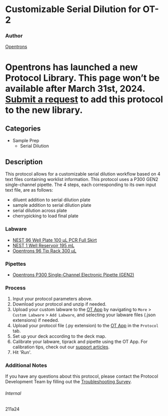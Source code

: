 # Customizable Serial Dilution for OT-2

### Author
[Opentrons](https://opentrons.com/)


# Opentrons has launched a new Protocol Library. This page won’t be available after March 31st, 2024. [Submit a request](https://docs.google.com/forms/d/e/1FAIpQLSdYYp9QCKow4nn0KlCVsMS3HX0eJ0N9O7-erajKvcpT0lWbSg/viewform) to add this protocol to the new library.

## Categories
* Sample Prep
    * Serial Dilution

## Description
This protocol allows for a customizable serial dilution workflow based on 4 text files containing worklist information. This protocol uses a P300 GEN2 single-channel pipette. The 4 steps, each corresponding to its own input text file, are as follows:
* diluent addition to serial dilution plate
* sample addition to serial dilution plate
* serial dilution across plate
* cherrypicking to load final plate

### Labware
* [NEST 96 Well Plate 100 µL PCR Full Skirt](https://shop.opentrons.com/collections/verified-labware/products/nest-0-1-ml-96-well-pcr-plate-full-skirt)
* [NEST 1 Well Reservoir 195 mL](https://shop.opentrons.com/collections/verified-labware/products/nest-1-well-reservoir-195-ml)
* [Opentrons 96 Tip Rack 300 µL](https://shop.opentrons.com/collections/opentrons-tips/products/opentrons-300ul-tips?_gl=1*rt813e*_ga*MTg1MTY5ODQ4MC4xNjIwMzIwNjcz*_ga_GNSMNLW4RY*MTYyMjIyMzI1Ny40NC4xLjE2MjIyMjM1MjQuMA..&_ga=2.88970393.36901296.1622052353-1851698480.1620320673)

### Pipettes
* [Opentrons P300 Single-Channel Electronic Pipette (GEN2)](https://shop.opentrons.com/collections/ot-2-pipettes/products/single-channel-electronic-pipette?variant=5984549109789)

### Process
1. Input your protocol parameters above.
2. Download your protocol and unzip if needed.
3. Upload your custom labware to the [OT App](https://opentrons.com/ot-app) by navigating to `More` > `Custom Labware` > `Add Labware`, and selecting your labware files (.json extensions) if needed.
4. Upload your protocol file (.py extension) to the [OT App](https://opentrons.com/ot-app) in the `Protocol` tab.
5. Set up your deck according to the deck map.
6. Calibrate your labware, tiprack and pipette using the OT App. For calibration tips, check out our [support articles](https://support.opentrons.com/en/collections/1559720-guide-for-getting-started-with-the-ot-2).
7. Hit 'Run'.

### Additional Notes
If you have any questions about this protocol, please contact the Protocol Development Team by filling out the [Troubleshooting Survey](https://protocol-troubleshooting.paperform.co/).

###### Internal
211a24

